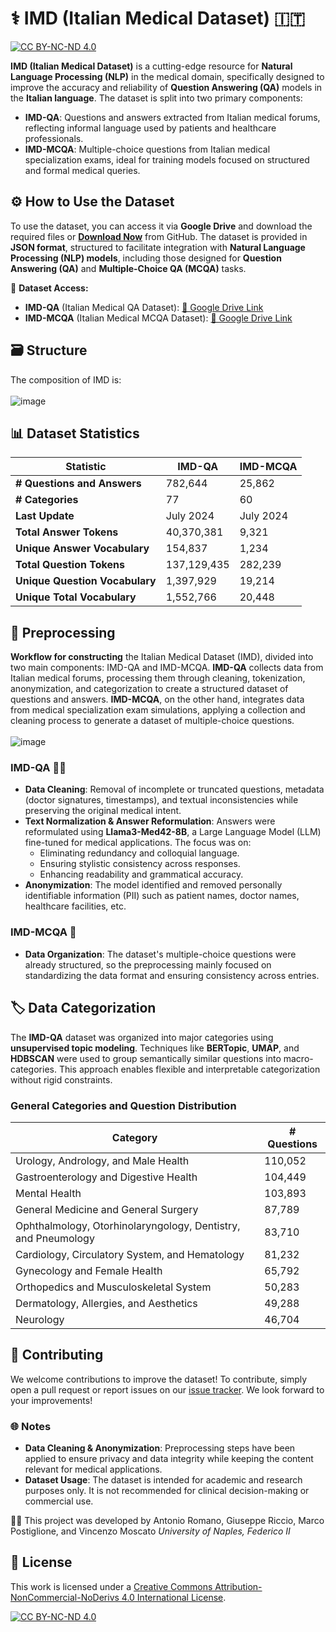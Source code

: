 # ⚕️ IMD (Italian Medical Dataset) 🇮🇹

[![CC BY-NC-ND 4.0][cc-by-nc-nd-shield]][cc-by-nc-nd]

**IMD (Italian Medical Dataset)** is a cutting-edge resource for **Natural Language Processing (NLP)** in the medical domain, specifically designed to improve the accuracy and reliability of **Question Answering (QA)** models in the **Italian language**. The dataset is split into two primary components:

- **IMD-QA**: Questions and answers extracted from Italian medical forums, reflecting informal language used by patients and healthcare professionals.
- **IMD-MCQA**: Multiple-choice questions from Italian medical specialization exams, ideal for training models focused on structured and formal medical queries.

## ⚙️ How to Use the Dataset  

To use the dataset, you can access it via **Google Drive** and download the required files or [**Download Now**](https://github.com/picuslab/IMD/releases/download/IMD-v1.0/IMD-v1.0.zip) from GitHub. The dataset is provided in **JSON format**, structured to facilitate integration with **Natural Language Processing (NLP) models**, including those designed for **Question Answering (QA)** and **Multiple-Choice QA (MCQA)** tasks.  

📂 **Dataset Access:**  
- **IMD-QA** (Italian Medical QA Dataset): [🔗 Google Drive Link](https://drive.google.com/file/d/1G2k6Ir6v3RaufADYG_k1K08HakUcwNnJ/view?usp=sharing)  
- **IMD-MCQA** (Italian Medical MCQA Dataset): [🔗 Google Drive Link](https://drive.google.com/file/d/12OeI2mJV5bFbyC3715xVPke3SXc1rIGT/view?usp=sharing)  

## 🗃️ Structure
The composition of IMD is: <br><br>
![image](https://github.com/user-attachments/assets/de1bb95e-0163-4dcc-af01-79f40718c4e6)

## 📊 Dataset Statistics

| Statistic                        | IMD-QA                  | IMD-MCQA              |
|-----------------------------------|-------------------------|-----------------------|
| **# Questions and Answers**       | 782,644                 | 25,862                |
| **# Categories**                  | 77                      | 60                    |
| **Last Update**                   | July 2024               | July 2024             |
| **Total Answer Tokens**           | 40,370,381              | 9,321                 |
| **Unique Answer Vocabulary**      | 154,837                 | 1,234                 |
| **Total Question Tokens**         | 137,129,435             | 282,239               |
| **Unique Question Vocabulary**    | 1,397,929               | 19,214                |
| **Unique Total Vocabulary**       | 1,552,766               | 20,448                |

## 🧹 Preprocessing
**Workflow for constructing** the Italian Medical Dataset (IMD), divided into two main components: IMD-QA and IMD-MCQA. **IMD-QA** collects data from Italian medical forums, processing them through cleaning, tokenization, anonymization, and categorization to create a structured dataset of questions and answers. **IMD-MCQA**, on the other hand, integrates data from medical specialization exam simulations, applying a collection and cleaning process to generate a dataset of multiple-choice questions. <br><br>
![image](https://github.com/user-attachments/assets/99796ea8-d27f-408b-92c6-4ecc9e9f808e)

### IMD-QA 🧑‍⚕️

- **Data Cleaning**: Removal of incomplete or truncated questions, metadata (doctor signatures, timestamps), and textual inconsistencies while preserving the original medical intent.
- **Text Normalization & Answer Reformulation**: Answers were reformulated using **Llama3-Med42-8B**, a Large Language Model (LLM) fine-tuned for medical applications. The focus was on:
  - Eliminating redundancy and colloquial language.
  - Ensuring stylistic consistency across responses.
  - Enhancing readability and grammatical accuracy.
- **Anonymization**: The model identified and removed personally identifiable information (PII) such as patient names, doctor names, healthcare facilities, etc.

### IMD-MCQA 📝

- **Data Organization**: The dataset's multiple-choice questions were already structured, so the preprocessing mainly focused on standardizing the data format and ensuring consistency across entries.

## 🏷️ Data Categorization

The **IMD-QA** dataset was organized into major categories using **unsupervised topic modeling**. Techniques like **BERTopic**, **UMAP**, and **HDBSCAN** were used to group semantically similar questions into macro-categories. This approach enables flexible and interpretable categorization without rigid constraints.

### General Categories and Question Distribution

| **Category**                                           | **# Questions** |
|--------------------------------------------------------|-----------------|
| Urology, Andrology, and Male Health                    | 110,052         |
| Gastroenterology and Digestive Health                  | 104,449         |
| Mental Health                                          | 103,893         |
| General Medicine and General Surgery                   | 87,789          |
| Ophthalmology, Otorhinolaryngology, Dentistry, and Pneumology | 83,710       |
| Cardiology, Circulatory System, and Hematology         | 81,232          |
| Gynecology and Female Health                           | 65,792          |
| Orthopedics and Musculoskeletal System                 | 50,283          |
| Dermatology, Allergies, and Aesthetics                 | 49,288          |
| Neurology                                              | 46,704          |

## 🤝 Contributing

We welcome contributions to improve the dataset! To contribute, simply open a pull request or report issues on our [issue tracker](https://github.com/picuslab/IMD/issues). We look forward to your improvements!

### 🌐 Notes

- **Data Cleaning & Anonymization**: Preprocessing steps have been applied to ensure privacy and data integrity while keeping the content relevant for medical applications.
- **Dataset Usage**: The dataset is intended for academic and research purposes only. It is not recommended for clinical decision-making or commercial use.

👨‍💻 This project was developed by Antonio Romano, Giuseppe Riccio, Marco Postiglione, and Vincenzo Moscato 
*University of Naples, Federico II*

## 📜 License

This work is licensed under a
[Creative Commons Attribution-NonCommercial-NoDerivs 4.0 International License][cc-by-nc-nd].

[![CC BY-NC-ND 4.0][cc-by-nc-nd-image]][cc-by-nc-nd]

[cc-by-nc-nd]: http://creativecommons.org/licenses/by-nc-nd/4.0/
[cc-by-nc-nd-image]: https://licensebuttons.net/l/by-nc-nd/4.0/88x31.png
[cc-by-nc-nd-shield]: https://img.shields.io/badge/License-CC%20BY--NC--ND%204.0-lightgrey.svg
